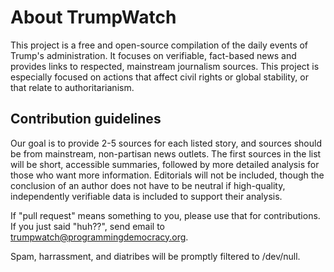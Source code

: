 # About TrumpWatch

This project is a free and open-source compilation of the daily events of 
Trump's administration. It focuses on verifiable, fact-based news and provides
links to respected, mainstream journalism sources. This project is especially
focused on actions that affect civil rights or global stability, or that 
relate to authoritarianism.

## Contribution guidelines

Our goal is to provide 2-5 sources for each listed story, and sources should be from
mainstream, non-partisan news outlets. The first sources in the list will be
short, accessible summaries, followed by more detailed analysis for those who want
more information. Editorials will not be included, though the conclusion of an author 
does not have to be neutral if high-quality, independently verifiable data is included 
to support their analysis.

If "pull request" means something to you, please use that for contributions.  If 
you just said "huh??", send email to 
<a href="mailto:trumpwatch@programmingdemocracy.org">trumpwatch@programmingdemocracy.org</a>.

Spam, harrassment, and diatribes will be promptly filtered to /dev/null.
